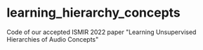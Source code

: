 # learning_hierarchy_concepts
Code of our accepted ISMIR 2022 paper "Learning Unsupervised Hierarchies of Audio Concepts"
